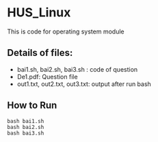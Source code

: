 # HUS_Linux
This is code for operating system module
## Details of files: 
- bai1.sh, bai2.sh, bai3.sh : code of question
- De1.pdf: Question file
- out1.txt, out2.txt, out3.txt: output after run bash
## How to Run
```
bash bai1.sh
bash bai2.sh
bash bai3.sh
```
